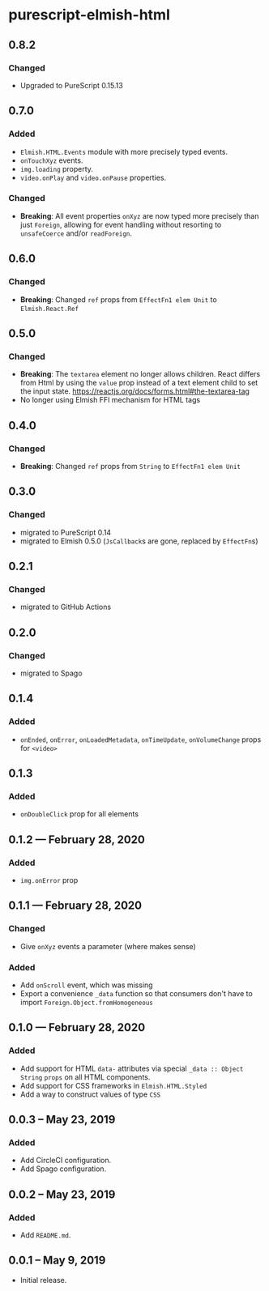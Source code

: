 # purescript-elmish-html

## 0.8.2

### Changed

- Upgraded to PureScript 0.15.13

## 0.7.0

### Added

- `Elmish.HTML.Events` module with more precisely typed events.
- `onTouchXyz` events.
- `img.loading` property.
- `video.onPlay` and `video.onPause` properties.

### Changed

- **Breaking**: All event properties `onXyz` are now typed more precisely than
  just `Foreign`, allowing for event handling without resorting to
  `unsafeCoerce` and/or `readForeign`.

## 0.6.0

### Changed

- **Breaking**: Changed `ref` props from `EffectFn1 elem Unit` to `Elmish.React.Ref`

## 0.5.0

### Changed

- **Breaking**: The `textarea` element no longer allows children. React differs from Html by using the `value` prop instead of a text element child to set the input state. https://reactjs.org/docs/forms.html#the-textarea-tag
- No longer using Elmish FFI mechanism for HTML tags

## 0.4.0

### Changed

- **Breaking**: Changed `ref` props from `String` to `EffectFn1 elem Unit`

## 0.3.0

### Changed

- migrated to PureScript 0.14
- migrated to Elmish 0.5.0 (`JsCallback`s are gone, replaced by `EffectFn`s)

## 0.2.1

### Changed

- migrated to GitHub Actions

## 0.2.0

### Changed

- migrated to Spago

## 0.1.4

### Added

- `onEnded`, `onError`, `onLoadedMetadata`, `onTimeUpdate`, `onVolumeChange` props for `<video>`

## 0.1.3

### Added

- `onDoubleClick` prop for all elements

## 0.1.2 — February 28, 2020

### Added

- `img.onError` prop

## 0.1.1 — February 28, 2020

### Changed

- Give `onXyz` events a parameter (where makes sense)

### Added

- Add `onScroll` event, which was missing
- Export a convenience `_data` function so that consumers don't have to import `Foreign.Object.fromHomogeneous`

## 0.1.0 — February 28, 2020

### Added

- Add support for HTML `data-` attributes via special `_data :: Object String`
  `props` on all HTML components.
- Add support for CSS frameworks in `Elmish.HTML.Styled`
- Add a way to construct values of type `CSS`

## 0.0.3 – May 23, 2019

### Added

- Add CircleCI configuration.
- Add Spago configuration.

## 0.0.2 – May 23, 2019

### Added

- Add `README.md`.

## 0.0.1 – May 9, 2019

- Initial release.
